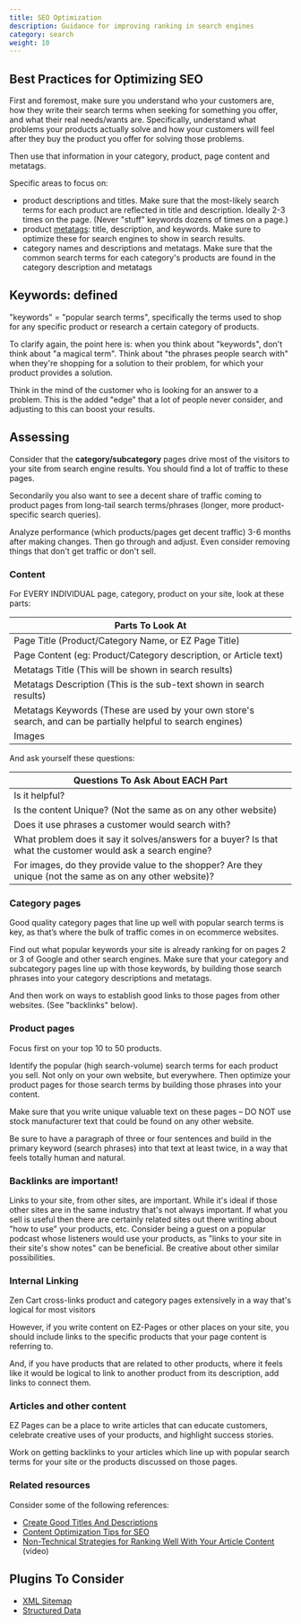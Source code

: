 ```yaml
---
title: SEO Optimization
description: Guidance for improving ranking in search engines
category: search 
weight: 10
---
```


## Best Practices for Optimizing SEO

First and foremost, make sure you understand who your customers are, how they write their search terms when seeking for something you offer, and what their real needs/wants are.
Specifically, understand what problems your products actually solve and how your customers will feel after they buy the product you offer for solving those problems.

Then use that information in your category, product, page content and metatags.

Specific areas to focus on:

- product descriptions and titles. Make sure that the most-likely search terms for each product are reflected in title and description. Ideally 2-3 times on the page. (Never "stuff" keywords dozens of times on a page.)
- product [metatags](/user/admin/meta_tags/): title, description, and keywords. Make sure to optimize these for search engines to show in search results.
- category names and descriptions and metatags. Make sure that the common search terms for each category's products are found in the category description and metatags

## Keywords: defined
"keywords" = "popular search terms", specifically the terms used to shop for any specific product or research a certain category of products.

To clarify again, the point here is: when you think about "keywords", don't think about "a magical term". Think about "the phrases people search with" when they're shopping for a solution to their problem, for which your product provides a solution.

Think in the mind of the customer who is looking for an answer to a problem. This is the added "edge" that a lot of people never consider, and adjusting to this can boost your results.


## Assessing
Consider that the **category/subcategory** pages drive most of the visitors to your site from search engine results. You should find a lot of traffic to these pages.

Secondarily you also want to see a decent share of traffic coming to product pages from long-tail search terms/phrases (longer, more product-specific search queries).

Analyze performance (which products/pages get decent traffic) 3-6 months after making changes. Then go through and adjust. Even consider removing things that don't get traffic or don't sell.


### Content
For EVERY INDIVIDUAL page, category, product on your site, look at these parts:

Parts To Look At |
-----------------|
Page Title (Product/Category Name, or EZ Page Title) | 
Page Content (eg: Product/Category description, or Article text) |
Metatags Title (This will be shown in search results) |
Metatags Description (This is the sub-text shown in search results) |
Metatags Keywords (These are used by your own store's search, and can be partially helpful to search engines) |
Images |

And ask yourself these questions:

Questions To Ask About EACH Part |
---------------------------------|
Is it helpful? |
Is the content Unique? (Not the same as on any other website) |
Does it use phrases a customer would search with? |
What problem does it say it solves/answers for a buyer? Is that what the customer would ask a search engine? |
For images, do they provide value to the shopper? Are they unique (not the same as on any other website)? |


### Category pages
Good quality category pages that line up well with popular search terms is key, as that’s where the bulk of traffic comes in on ecommerce websites.

Find out what popular keywords your site is already ranking for on pages 2 or 3 of Google and other search engines.
Make sure that your category and subcategory pages line up with those keywords, by building those search phrases into your category descriptions and metatags.

And then work on ways to establish good links to those pages from other websites. (See "backlinks" below).

 
### Product pages
Focus first on your top 10 to 50 products.

Identify the popular (high search-volume) search terms for each product you sell. Not only on your own website, but everywhere.
Then optimize your product pages for those search terms by building those phrases into your content.

Make sure that you write unique valuable text on these pages – DO NOT use stock manufacturer text that could be found on any other website.

Be sure to have a paragraph of three or four sentences and build in the primary keyword (search phrases) into that text at least twice, in a way that feels totally human and natural.


### Backlinks are important!
Links to your site, from other sites, are important. While it's ideal if those other sites are in the same industry that's not always important.
If what you sell is useful then there are certainly related sites out there writing about "how to use" your products, etc. 
Consider being a guest on a popular podcast whose listeners would use your products, as "links to your site in their site's show notes" can be beneficial.
Be creative about other similar possibilities.


### Internal Linking
Zen Cart cross-links product and category pages extensively in a way that's logical for most visitors

However, if you write content on EZ-Pages or other places on your site, you should include links to the specific products that your page content is referring to.

And, if you have products that are related to other products, where it feels like it would be logical to link to another product from its description, add links to connect them.


### Articles and other content
EZ Pages can be a place to write articles that can educate customers, celebrate creative uses of your products, and highlight success stories.

Work on getting backlinks to your articles which line up with popular search terms for your site or the products discussed on those pages.



### Related resources
Consider some of the following references:
- [Create Good Titles And Descriptions](https://support.google.com/webmasters/answer/35624)
- [Content Optimization Tips for SEO](https://www.link-assistant.com/news/content-optimization/)
- [Non-Technical Strategies for Ranking Well With Your Article Content](https://www.youtube.com/watch?v=_TBTSGREx5A) (video)



## Plugins To Consider
- [XML Sitemap](/user/search/xml_site_map/)
- [Structured Data](https://www.zen-cart.com/showthread.php?221868-Structured-Data-Markup-for-Schema)
